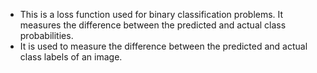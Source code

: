 - This is a loss function used for binary classification problems. It measures the difference between the predicted and actual class probabilities.
- It is used to measure the difference between the predicted and actual class labels of an image.

